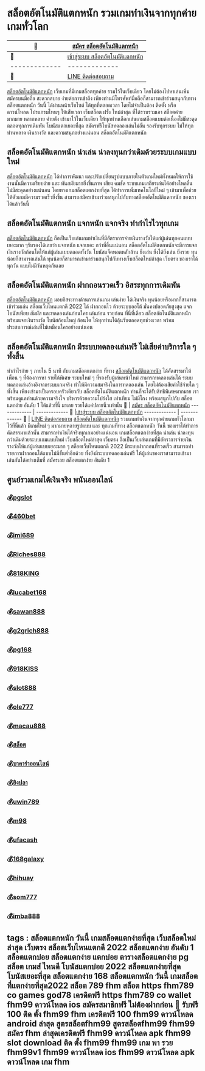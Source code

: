 # สล็อตอัตโนมัติแตกหนัก รวมเกมทำเงินจากทุกค่ายเกมทั่วโลก
:money_with_wings: | [สมัคร สล็อตอัตโนมัติแตกหนัก](https://bit.ly/3LRjuTX)
------------- | -------------
:sparkling_heart:  |[เข้าสู่ระบบ สล็อตอัตโนมัติแตกหนัก](https://bit.ly/3LRjuTX)
------------- | -------------
:calling: | [LINE ติดต่อสอบถาม](https://bit.ly/3fv4cbx)
[สล็อตอัตโนมัติแตกหนัก](https://bit.ly/3LRjuTX) เว็บเกมที่มีเกมสล็อตทุกค่าย รวมไว้ในเว็บเดียว โดยไม่ต้องไปหาเล่นเพิ่ม สมัครบนมือถือ สะดวกสบาย ง่ายต่อการเข้าถึง เพียงท่านมีโทรศัพท์มือถือก็สามารถเข้าร่วมสนุกกับทาง สล็อตแตกหนัก วันนี้​ ได้ผ่านหน้าเว็บไซต์ ได้ทุกที่ตลอดเวลา โดยไม่จำเป็นต้อง ติดตั้ง หรือ ดาวน์โหลด โปรแกรมไหนๆ ให้เสียเวลา เว็บสล็อต ฝรั่ง ใหม่ล่าสุด ที่ได้รวบรวมเอา สล็อตค่าย มากมาย หลากหลาย ค่ายดัง เข้ามาไว้ในเว็บเดียว ให้ทุกท่านเลือกเล่นเกมสล็อตแบบต่อเนื่องไม่มีสะดุด ตลอดทุกการเดิมพัน โบนัสแตกเยอะที่สุด สมัครฟรีโบนัสทดลองเล่นไม่อั้น รองรับทุกระบบ ไม่ให้ทุกท่านพลาด เงินรางวัล และความสนุกอย่างแน่นอน​ สล็อตอัตโนมัติแตกหนัก
## สล็อตอัตโนมัติแตกหนัก น่าเล่น น่าลงทุนกว่าเดิมด้วยระบบเกมแบบใหม่
[สล็อตอัตโนมัติแตกหนัก](https://bit.ly/3LRjuTX) ได้ทำการพัฒนา​ และ​ ปรับ​เปลี่ยน​รูปแบบ​ภายใน​ตัว​เก​มใหม่ทั้งหมดให้การใช้งานนั้นมีความเรียบง่าย​ และ​ ทันสมัย​มากยิ่งขึ้น​ ภาพ​ เสียง​ คมชัด​ ระบบเกม​เสถียร​เล่​นไ​ด้อย่าง​ไหล​ลื่น​ ไม่มีสะดุดอย่างแน่นอน​ โดยทาง​ เกมสล็อตแตกง่ายที่สุด​ ได้ทำการเพิ่ม​เทคโน​โลยีใหม่​ ๆ​ เข้ามา​ เพื่อช่วยให้ตัวเกมมีความรวดเร็วยิ่งขึ้น​ สามารถสมัครเข้ามาร่วมสนุกไปกับทาง​ สล็อตอัตโนมัติแตกหนัก​ ของเราได้แล้ววันนี้
## สล็อตอัตโนมัติแตกหนัก แจกหนัก แจกจริง ทำกำไรไวทุกเกม
[สล็อตอัตโนมัติแตกหนัก](https://bit.ly/3LRjuTX) ถือเป็นเว็บเล่นเกมทำเงินที่มีอัตราการจ่ายเงินรางวัลให้แก่ผู้เล่นทุกคนแบบเยอะมาก​ ๆ​ รับรองได้เลยว่า​ แจกหนัก​ แจกเยอะ​ กว่าที่อื่นแน่นอน​ สล็อตอัตโนมัติแตกหนัก​ จะมีการแจกเงินรางวัลก้อนโตให้แก่ผู้เล่นแบบตลอดทั้งวัน​ โบนัสแจ็คพอตหลักล้าน​ ยิ่งเล่น​ ยิ่งได้​ ยิ่งเล่น​ ยิ่งรวย​ ทุนน้อยก็สามารถเล่นได้​ ทุนน้อยก็สามารถเข้ามาร่วมสนุกไปกับทาง​ เว็บสล็อตใหม่ล่าสุด เว็บตรง ของเราได้ทุกวัน​ แบบไม่มีวันหยุดกันเลย
## สล็อตอัตโนมัติแตกหนัก ฝากถอนรวดเร็ว อิสระทุกการเดิมพัน
[สล็อตอัตโนมัติแตกหนัก](https://bit.ly/3LRjuTX) มอบอิสระทางด้านการเล่นเกม เล่นง่าย ได้เงินจริง ทุนน้อยหรือมากก็สามารถเข้าร่วมเล่น สล็อตเว็บไหนแตกดี 2022​ ได้​ ฝากถอนไว ด้วยระบบออโต้ มั่นคงปลอดภัยสูงสุด แจกโบนัสเพียบ สัมผัส และทดลองเล่นก่อนใคร เล่นก่อน รวยก่อน ที่นี่ที่เดียว สล็อตอัตโนมัติแตกหนัก​ พร้อมแจกเงินรางวัล โบนัสก้อนใหญ่ ก้อนโต ให้ทุกท่านได้ลุ้นรับตลอดทุกช่วงเวลา พร้อมประสบการณ์เล่นที่ไม่เหมือนใครอย่างแน่นอน
## สล็อตอัตโนมัติแตกหนัก มีระบบทดลองเล่นฟรี ไม่เสียค่าบริการใด ๆ ทั้งสิ้น
​ทำกำไรง่าย ๆ ภายใน 5 นาที กับเกมสล็อตแตกง่าย ที่ทาง​ [สล็อตอัตโนมัติแตกหนัก](https://bit.ly/3LRjuTX) ได้คัดสรรมาให้เพื่อน ๆ ที่ต้องการหา รายได้พิเศษ ระบบใหม่ ๆ ที่รองรับผู้เล่นหน้าใหม่ สามารถทดลองเล่นได้ ระบบทดลองเล่นอ้างอิงจากระบบเกมจริง ทำให้มีความสมจริงในการทดลองเล่น โดยไม่ต้องเสียค่าใช้จ่ายใด ๆ ทั้งสิ้น  เพียงเข้ามาเป็นครอบครัวเดียวกับ​ สล็อตอัตโนมัติแตกหนัก ท่านก็จะได้รับสิทธิพิเศษมากมาย เราพร้อมดูแลท่านด้วยความจริงใจ บริหารด้วยความโปร่งใส เท่าเทียม ไม่มีโกง พร้อมสนุกไปกับ​ สล็อตแตกง่าย อันดับ 1 ได้แล้วที่นี่ มาเลย รวยได้แค่ปลายนิ้วเท่านั้น
:money_with_wings: | [สมัคร สล็อตอัตโนมัติแตกหนัก](https://bit.ly/3LRjuTX)
------------- | -------------
:sparkling_heart:  |[เข้าสู่ระบบ สล็อตอัตโนมัติแตกหนัก](https://bit.ly/3LRjuTX)
------------- | -------------
:calling: | [LINE ติดต่อสอบถาม](https://bit.ly/3fv4cbx)
[สล็อตอัตโนมัติแตกหนัก](https://bit.ly/3LRjuTX) รวมเกมทำเงินจากทุกค่ายเกมทั่วโลกมาไว้ที่นี่แล้ว มีเกมใหม่ ๆ มากมายหลายรูปแบบ และ ทุกเกมที่ทาง สล็อตแตกหนัก วันนี้​ ของเราได้ทำการคัดสรรมาแล้วนั้น สามารถทำเงินได้จริงทุกเกมอย่างแน่นอน เกมสล็อตแตกง่ายที่สุด น่าเล่น น่าลงทุนกว่าเดิมด้วยระบบเกมแบบใหม่ เว็บสล็อตใหม่ล่าสุด เว็บตรง ถือเป็นเว็บเล่นเกมที่มีอัตราการจ่ายเงินรางวัลให้แก่ผู้เล่นแบบเยอะมาก ๆ สล็อตเว็บไหนแตกดี 2022 มีระบบฝากถอนที่รวดเร็ว สามารถทำรายการฝากถอนได้แบบไม่มีขั้นต่ำอีกด้วย ทั้งยังมีระบบทดลองเล่นฟรี ให้ผู้เล่นของเราสามารถเข้ามาเล่นกันได้อย่างเต็มที่ สมัครเลย สล็อตแตกง่าย อันดับ 1
## ศูนย์รวมเกมได้เงินจริง พนันออนไลน์
### :moneybag:[pgslot](https://bit.ly/3LRjuTX)
### :moneybag:[460bet](https://bit.ly/3LRjuTX)
### :moneybag:[imi689](https://bit.ly/3LRjuTX)
### :moneybag:[Riches888](https://bit.ly/3LRjuTX)
### :moneybag:[818KING](https://bit.ly/3LRjuTX)
### :moneybag:[lucabet168](https://bit.ly/3LRjuTX)
### :moneybag:[sawan888](https://bit.ly/3LRjuTX)
### :moneybag:[g2grich888](https://bit.ly/3LRjuTX)
### :moneybag:[pg168](https://bit.ly/3LRjuTX)
### :moneybag:[918KISS](https://bit.ly/3LRjuTX)
### :moneybag:[slot888](https://bit.ly/3LRjuTX)
### :moneybag:[ole777](https://bit.ly/3LRjuTX)
### :moneybag:[macau888](https://bit.ly/3LRjuTX)
### :moneybag:[สล็อต](https://bit.ly/3LRjuTX)
### :moneybag:[บาคาร่าออนไลน์](https://bit.ly/3LRjuTX)
### :moneybag:[ยิงปลา](https://bit.ly/3LRjuTX)
### :moneybag:[uwin789](https://bit.ly/3LRjuTX)
### :moneybag:[m98](https://bit.ly/3LRjuTX)
### :moneybag:[ufacash](https://bit.ly/3LRjuTX)
### :moneybag:[168galaxy](https://bit.ly/3LRjuTX)
### :moneybag:[hihuay](https://bit.ly/3LRjuTX)
### :moneybag:[som777](https://bit.ly/3LRjuTX)
### :moneybag:[imba888](https://bit.ly/3LRjuTX)
## tags : สล็อตแตกหนัก วันนี้ เกมสล็อตแตกง่ายที่สุด เว็บสล็อตใหม่ล่าสุด เว็บตรง สล็อตเว็บไหนแตกดี 2022 สล็อตแตกง่าย อันดับ 1 สล็อตแตกบ่อย สล็อตแตกง่าย แตกบ่อย ตารางสล็อตแตกง่าย pg สล็อต เกมส์ ไหนดี โบนัสแตกบ่อย 2022 สล็อตแตกง่ายที่สุด โบนัสเยอะที่สุด สล็อตแตกง่าย 168 สล็อตแตกหนัก วันนี้ เกมสล็อตที่แตกง่ายที่สุด2022 สล็อต 789 fhm สล็อต https fhm789 co games god78 เครดิตฟรี https fhm789 co wallet fhm99 ดาวน์โหลด ios สมัครสมาชิกฟรี ไม่ต้องฝากก่อน 🔔 รับฟรี 100 ติด ตั้ง fhm99 fhm เครดิตฟรี 100 fhm99 ดาวน์โหลด android ล่าสุด สูตรสล็อตfhm99 สูตรสล็อตfhm99 fhm99 สมัคร fhm ล่าสุดเครดิตฟรี fhm99 ดาวน์โหลด apk fhm99 slot download ติด ตั้ง fhm99 fhm99 เกม พา รวย fhm99v1 fhm99 ดาวน์โหลด ios fhm99 ดาวน์โหลด apk ดาวน์โหลด เกม fhm

